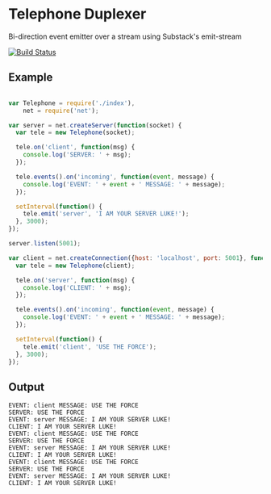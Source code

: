 Telephone Duplexer
==================

Bi-direction event emitter over a stream using Substack's emit-stream

[![Build Status](https://travis-ci.org/bthesorceror/telephone_duplexer.png?branch=master)](https://travis-ci.org/bthesorceror/telephone_duplexer)

Example
-------

```javascript

var Telephone = require('./index'),
    net = require('net');

var server = net.createServer(function(socket) {
  var tele = new Telephone(socket);

  tele.on('client', function(msg) {
    console.log('SERVER: ' + msg);
  });

  tele.events().on('incoming', function(event, message) {
    console.log('EVENT: ' + event + ' MESSAGE: ' + message);
  });

  setInterval(function() {
    tele.emit('server', 'I AM YOUR SERVER LUKE!');
  }, 3000);
});

server.listen(5001);

var client = net.createConnection({host: 'localhost', port: 5001}, function() {
  var tele = new Telephone(client);

  tele.on('server', function(msg) {
    console.log('CLIENT: ' + msg);
  });

  tele.events().on('incoming', function(event, message) {
    console.log('EVENT: ' + event + ' MESSAGE: ' + message);
  });

  setInterval(function() {
    tele.emit('client', 'USE THE FORCE');
  }, 3000);
});

```

Output
------

```
EVENT: client MESSAGE: USE THE FORCE
SERVER: USE THE FORCE
EVENT: server MESSAGE: I AM YOUR SERVER LUKE!
CLIENT: I AM YOUR SERVER LUKE!
EVENT: client MESSAGE: USE THE FORCE
SERVER: USE THE FORCE
EVENT: server MESSAGE: I AM YOUR SERVER LUKE!
CLIENT: I AM YOUR SERVER LUKE!
EVENT: client MESSAGE: USE THE FORCE
SERVER: USE THE FORCE
EVENT: server MESSAGE: I AM YOUR SERVER LUKE!
CLIENT: I AM YOUR SERVER LUKE!
```
